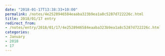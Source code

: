 ```yaml
---
date: "2018-01-17T13:38:33+10:00"
permalink: /notes/4e2528946584eaaba323b9ea1a8c5287d722226c.html
title: 2018/01/17 entry
redirect_from:
- /notes/entry/2018/01/17/4e2528946584eaaba323b9ea1a8c5287d722226c.html
categories:
- January
- 2018
- 17
---
```

